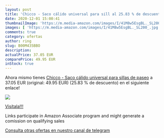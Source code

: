 ```yaml
---
layout: post
title: 'Chicco - Saco cálido universal para sill al 25.83 % de descuento'
date: 2020-12-01 15:00:41
thumbnailImage: 'https://m.media-amazon.com/images/I/41M8w5EsgBL._SL200_.jpg'
images: [ 'https://m.media-amazon.com/images/I/41M8w5EsgBL._SL200_.jpg' ]
comments: true
category: ofertas
author: ring
slug: B00M435BBO
description:
actualPrice: 37.05 EUR
comparePrice: 49.95 EUR
inStock: true
---
```


Ahora mismo tienes [Chicco - Saco cálido universal para sillas de paseo](https://www.amazon.es/dp/B00M435BBO/?tag=tolees-21) a 37.05 EUR (original: 49.95 EUR) (25.83 %  de descuento) en el siguiente enlace!

[![](https://m.media-amazon.com/images/I/41M8w5EsgBL._SL200_.jpg)](https://www.amazon.es/dp/B00M435BBO/?tag=tolees-21)

[Visítala!!!](https://www.amazon.es/dp/B00M435BBO/?tag=tolees-21)

Links participate in Amazon Associate program and might generate a comission on qualifying sales

[Consulta otras ofertas en nuestro canal de telegram](https://t.me/s/ofertas25)
